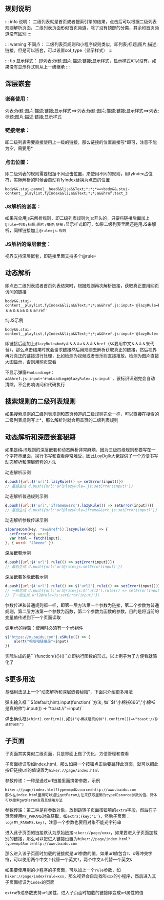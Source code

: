 ## 规则说明

::: info 说明：
二级列表就是首页或者搜索引擎的结果，点击后可以根据二级列表规则解析页面，二级列表页面形似首页频道，除了没有顶部的分类，其余和首页频道没有区别
:::

::: warning 不同点：
二级列表页规则和小程序规则类似，即列表;标题;图片;描述;链接，但是可以嵌套，可以设置col_type（显示样式）
:::

::: tip 显示样式：
即列表;标题;图片;描述;链接;显示样式，显示样式可以没有，如果没有显示样式则从上一级继承
:::

## 深层嵌套

### 嵌套使用：
列表;标题;图片;描述;链接;显示样式==>列表;标题;图片;描述;链接;显示样式==>列表;标题;图片;描述;链接;显示样式

### 链接继承：
即二级列表需要直接使用上一级的链接，那么链接的位置直接写\*即可，注意不能为空，需要用\*

### 点击位置：
即二级列表的规则需要根据不同点击位置，来使用不同的规则，用fyIndex占位符，实际解析的时候会自动将fyIndex替换为点击的位置

```text
body&&.stui-pannel__head&&li;a&&Text;*;*;*==>body&&.stui-content__playlist,fyIndex&&li;a&&Text;*;*;a&&href;text_3
```

### JS解析的嵌套：
如果完全用js来解析规则，即二级列表规则为js:开头的，只要将链接后面加上``@rule=列表;标题;图片;描述;链接;``显示样式即可，如果二级列表里面还是用JS来解析，同样链接加上``@rule=js:规则``

###  JS解析的深层嵌套：
视界支持深层嵌套，即链接里面支持多个@rule=

## 动态解析

即点击二级列表或者首页列表结果时，根据规则再次解析链接，获取真正要用网页访问的链接

```text
body&&.stui-content__playlist,fyIndex&&li;a&&Text;*;*;a&&href.js:input+'@lazyRule=body＆＆＆＆a＆＆＆＆href'
```

纯JS示例
```text
body&&.stui-content__playlist,fyIndex&&li;a&&Text;*;*;a&&href.js:input+'@lazyRule=.js:input'
```

即链接后面加上``@lazyRule=body＆＆＆＆a＆＆＆＆href``（``&&``要用中文``＆＆＆＆``来代替），那么点击结果时就会请求链接然后用规则去解析获取真正的链接，然后视界再对真正的链接进行处理，比如检测为视频或者音乐则直接播放，检测为图片直接大图显示，否则用网页查看

不显示弹窗``#noLoading#``：``a&&href.js:input+'#noLoading#@lazyRule=.js:input'``，该标识识别完会自动清除，不会影响访问和代码执行

## 搜索规则的二级列表规则

如果搜索规则的二级列表规则和首页频道的二级规则完全一样，可以直接在搜索的二级列表规则写上*，那么解析时就会用首页的二级列表规则

## 动态解析和深层嵌套秘籍

如果是纯JS规则的深层嵌套和动态解析非常麻烦，因为三级四级规则都要写在一个字符串里面，换行书写和查看异常难受，因此LoyDglk大佬提供了一个方便书写动态解析和深层嵌套的方法

动态解析示例
```js
d.push({url:$('url').lazyRule(() => setError(input))})
// 最后生成 d.push({url:'url@lazyRule=.js:setError(input)'})
```

动态解析普通规则示例
```js
d.push({url:$('url','iframe&&src').lazyRule(() => setError(input))})
// 最后生成 d.push({url:'url@lazyRule=iframe&&src.js:setError(input)'})
```

动态解析参数传递示例
```js
$(parseDom(key, "a&&href")).lazyRule((obj) => {
  setError(obj.word);
  var html = fetch(input);
}, { word: "23eeee" })
```

深层嵌套示例
```js
d.push({url:$('url').rule(() => setError(input))})
// 最后生成 d.push({url:'url@rule=js:setError(input)'})
```

深层嵌套多级嵌套示例
```js
d.push({url:$('url').rule(() => $('url2').rule(() => setError(input)))})
// 一级生成 d.push({url:'url@rule=js:$('url2').rule(() => setError(input))
// 下一级生成 url2@rule=js:setError(input)'})
```

参数传递和普通规则都一样，即第一层方法第一个参数为链接，第二个参数为普通规则，第二层方法第一个参数为函数，第二个参数为函数的参数，目的是将当前的变量值传递到下一个页面读取

调用x5的弹窗：使用时必须有一个x5组件
```js
$("https://m.baidu.com").x5Rule(() => {
    alert("哈哈哈链接是"+input)
})
```

实际生成的是```(function(){})()``立即执行函数的形式，以上例子为了方便看就简化了

## $更多用法

基础用法见上一个“动态解析和深层嵌套秘籍”，下面只介绍更多用法

弹出输入框```$(default,hint).input(function)``方法, 如``$("小棉袄666","小棉袄是真的帅").input(() => "toast://"+input)``

弹出确认框``$(hint).confirm()``, 如``$("小棉袄是真的帅").confirm(()=>"toast://你说的很对")``

## 子页面

子页面其实类似二级页面，只是界面上做了优化，方便管理和查看

子页面标识形如index.html，那么如果一个按钮点击后要跳转此页面，就可以把此按钮链接url的值设置为``hiker://page/index.html``

参数传递：一种是通过url链接里面携带参数，示例
```text
hiker://page/index.html?type=mp4&source=http://www.baidu.com
那么在index.html里面可以通过getParam方法来获取里面的type和source参数的值，具体可以搜索getParam查看其使用方法
```

参数传递：第二种是将参数对象，放到跳转子页面按钮项的``extra``字段，然后在子页面使用``MY_PARAMS``对象获取，如``extra:{key:'1'}``，然后子页面：``log(MY_PARAMS.key)``，注意一个参数也要用对象不能光字符串

进入此子页面的链接默认为原始链接``hiker://page/xxxx``，如果要进入子页面加载别的链接，那么可以把进入链接设置为``hiker://page/index.html?type=mp4&url=http://www.baidu.com``

那么进入该子页面时加载的链接就是url参数的值，如果url值包含``?``、``&``等冲突字符，可以使用两个中文``？``代替一个英文``?``，两个中文``＆``代替一个英文``&``

如果要使用别的小程序的子页面，可以加上一个``rule``参数，如``hiker://page/index?rule=xxx``，那么视界会自动找叫``xxx``的小程序，然后进入其子页面标识为``index``的页面

``extra``传递参数支持``url``属性，进入子页面时加载的链接即变成``ur``l属性的值

